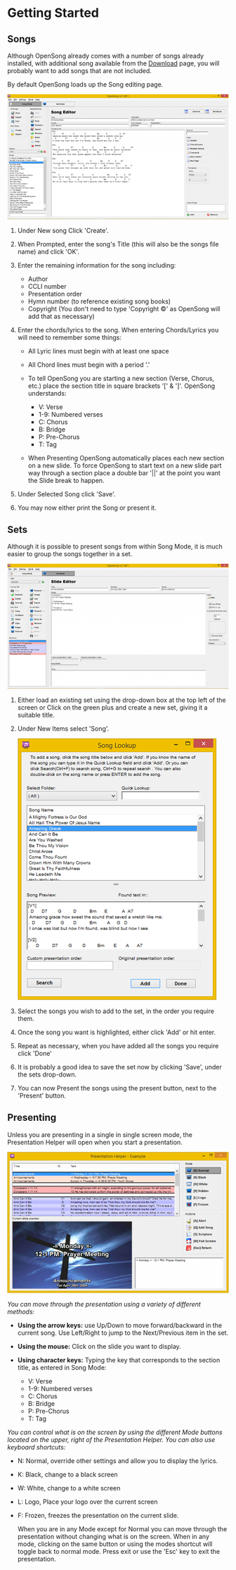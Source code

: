 # Getting Started

## Songs

Although OpenSong already comes with a number of songs already installed, with additional song available from the [Download](../downloads.md) page, you will probably want to add songs that are not included.

By default OpenSong loads up the Song editing page.

![Song Mode](../images/SongMode.png)

1.  Under New song Click 'Create'.
2.  When Prompted, enter the song's Title (this will also be the songs file name) and click 'OK'.
3.  Enter the remaining information for the song including:

    - Author
    - CCLI number
    - Presentation order
    - Hymn number (to reference existing song books)
    - Copyright (You don't need to type 'Copyright ©' as OpenSong will add that as necessary)

4.  Enter the chords/lyrics to the song. When entering Chords/Lyrics you will need to remember some things:

    - All Lyric lines must begin with at least one space
    - All Chord lines must begin with a period '.'
    - To tell OpenSong you are starting a new section (Verse, Chorus, etc.) place the section title in square brackets '[' & ']'. OpenSong understands:

      - V: Verse
      - 1-9: Numbered verses
      - C: Chorus
      - B: Bridge
      - P: Pre-Chorus
      - T: Tag

    - When Presenting OpenSong automatically places each new section on a new slide. To force OpenSong to start text on a new slide part way through a section place a double bar '||' at the point you want the Slide break to happen.

5.  Under Selected Song click 'Save'.

6.  You may now either print the Song or present it.

## Sets

Although it is possible to present songs from within Song Mode, it is much easier to group the songs together in a set.

![Set Mode](../images/SetMode.png)

1.  Either load an existing set using the drop-down box at the top left of the screen or Click on the green plus and create a new set, giving it a suitable title.
2.  Under New Items select 'Song'.

    ![Song Lookup Dialog](../images/SongLookup.png)

3.  Select the songs you wish to add to the set, in the order you require them.

4.  Once the song you want is highlighted, either click 'Add' or hit enter.
5.  Repeat as necessary, when you have added all the songs you require click 'Done'
6.  It is probably a good idea to save the set now by clicking 'Save', under the sets drop-down.
7.  You can now Present the songs using the present button, next to the 'Present' button.

## Presenting

Unless you are presenting in a single in single screen mode, the Presentation Helper will open when you start a presentation.

![Presentation Helper](../images/PresentationHelper.png)

_You can move through the presentation using a variety of different methods:_

- **Using the arrow keys:** use Up/Down to move forward/backward in the current song. Use Left/Right to jump to the Next/Previous item in the set.
- **Using the mouse:** Click on the slide you want to display.
- **Using character keys:** Typing the key that corresponds to the section title, as entered in Song Mode:

  - V: Verse
  - 1-9: Numbered verses
  - C: Chorus
  - B: Bridge
  - P: Pre-Chorus
  - T: Tag

_You can control what is on the screen by using the different Mode buttons located on the upper, right of the Presentation Helper. You can also use keyboard shortcuts:_

- N: Normal, override other settings and allow you to display the lyrics.
- K: Black, change to a black screen
- W: White, change to a white screen
- L: Logo, Place your logo over the current screen
- F: Frozen, freezes the presentation on the current slide.

  When you are in any Mode except for Normal you can move through the presentation without changing what is on the screen. When in any mode, clicking on the same button or using the modes shortcut will toggle back to normal mode. Press exit or use the 'Esc' key to exit the presentation.
